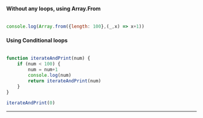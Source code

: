 
#### Without any loops, using Array.From
```javascript

console.log(Array.from({length: 100},(_,x) => x+1))

```

#### Using Conditional loops 
```javascript

function iterateAndPrint(num) {
    if (num < 100) {
        num = num+1
        console.log(num)
        return iterateAndPrint(num)
    }
}

iterateAndPrint(0)

```
---
